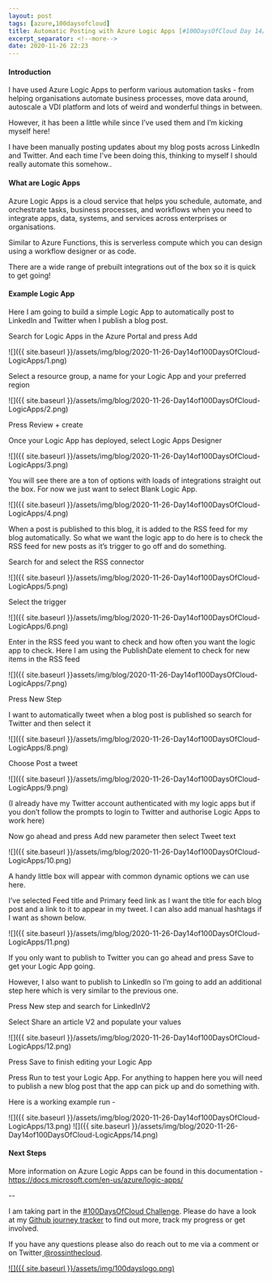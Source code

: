 ```yaml
---
layout: post
tags: [azure,100daysofcloud]
title: Automatic Posting with Azure Logic Apps [#100DaysOfCloud Day 14/100] 
excerpt_separator: <!--more-->
date: 2020-11-26 22:23
---
```

#### Introduction
I have used Azure Logic Apps to perform various automation tasks - from helping organisations automate business processes, move data around, autoscale a VDI platform and lots of weird and wonderful things in between.

However, it has been a little while since I’ve used them and I’m kicking myself here! 

I have been manually posting updates about my blog posts across LinkedIn and Twitter. And each time I've been doing this, thinking to myself I should really automate this somehow..

#### What are Logic Apps

Azure Logic Apps is a cloud service that helps you schedule, automate, and orchestrate tasks, business processes, and workflows when you need to integrate apps, data, systems, and services across enterprises or organisations.

Similar to Azure Functions, this is serverless compute which you can design using a workflow designer or as code.

There are a wide range of prebuilt integrations out of the box so it is quick to get going!

#### Example Logic App

Here I am going to build a simple Logic App to automatically post to LinkedIn and Twitter when I publish a blog post.

Search for Logic Apps in the Azure Portal and press Add

![]({{ site.baseurl }}/assets/img/blog/2020-11-26-Day14of100DaysOfCloud-LogicApps/1.png)

Select a resource group, a name for your Logic App and your preferred region

![]({{ site.baseurl }}/assets/img/blog/2020-11-26-Day14of100DaysOfCloud-LogicApps/2.png)

Press Review + create

Once your Logic App has deployed, select Logic Apps Designer

![]({{ site.baseurl }}/assets/img/blog/2020-11-26-Day14of100DaysOfCloud-LogicApps/3.png)

You will see there are a ton of options with loads of integrations straight out the box. For now we just want to select Blank Logic App.

![]({{ site.baseurl }}/assets/img/blog/2020-11-26-Day14of100DaysOfCloud-LogicApps/4.png)

When a post is published to this blog, it is added to the RSS feed for my blog automatically. So what we want the logic app to do here is to check the RSS feed for new posts as it’s trigger to go off and do something.

Search for and select the RSS connector

![]({{ site.baseurl }}/assets/img/blog/2020-11-26-Day14of100DaysOfCloud-LogicApps/5.png)

Select the trigger

![]({{ site.baseurl }}/assets/img/blog/2020-11-26-Day14of100DaysOfCloud-LogicApps/6.png)
 
Enter in the RSS feed you want to check and how often you want the logic app to check. Here I am using the PublishDate element to check for new items in the RSS feed

![]({{ site.baseurl }}assets/img/blog/2020-11-26-Day14of100DaysOfCloud-LogicApps/7.png)

Press New Step

I want to automatically tweet when a blog post is published so search for Twitter and then select it

![]({{ site.baseurl }}/assets/img/blog/2020-11-26-Day14of100DaysOfCloud-LogicApps/8.png)

Choose Post a tweet

![]({{ site.baseurl }}/assets/img/blog/2020-11-26-Day14of100DaysOfCloud-LogicApps/9.png)

(I already have my Twitter account authenticated with my logic apps but if you don’t follow the prompts to login to Twitter and authorise Logic Apps to work here)

Now go ahead and press Add new parameter then select Tweet text

![]({{ site.baseurl }}/assets/img/blog/2020-11-26-Day14of100DaysOfCloud-LogicApps/10.png)

A handy little box will appear with common dynamic options we can use here.

I’ve selected Feed title and Primary feed link as I want the title for each blog post and a link to it to appear in my tweet. I can also add manual hashtags if I want as shown below.

![]({{ site.baseurl }}/assets/img/blog/2020-11-26-Day14of100DaysOfCloud-LogicApps/11.png)

If you only want to publish to Twitter you can go ahead and press Save to get your Logic App going. 

However, I also want to publish to LinkedIn so I’m going to add an additional step here which is very similar to the previous one.

Press New step and search for LinkedInV2

Select Share an article V2 and populate your values

![]({{ site.baseurl }}/assets/img/blog/2020-11-26-Day14of100DaysOfCloud-LogicApps/12.png)

Press Save to finish editing your Logic App

Press Run to test your Logic App. For anything to happen here you will need to publish a new blog post that the app can pick up and do something with.

Here is a working example run -

![]({{ site.baseurl }}/assets/img/blog/2020-11-26-Day14of100DaysOfCloud-LogicApps/13.png)
![]({{ site.baseurl }}/assets/img/blog/2020-11-26-Day14of100DaysOfCloud-LogicApps/14.png)

#### Next Steps

More information on Azure Logic Apps can be found in this documentation - <a href="https://docs.microsoft.com/en-us/azure/logic-apps/" target="_blank">https://docs.microsoft.com/en-us/azure/logic-apps/</a>

--

I am taking part in the <a href="https://100daysofcloud.com/" target="_blank">#100DaysOfCloud Challenge</a>. Please do have a look at my <a href="https://github.com/rossinthecloud/100DaysOfCloud" target="_blank">Github journey tracker</a> to find out more, track my progress or get involved.

If you have any questions please also do reach out to me via a comment or on Twitter<a href="https://www.twitter.com/rossinthecloud" target="_blank"> @rossinthecloud</a>.

<a href="https://github.com/rossinthecloud/100DaysOfCloud" target="_blank">![]({{ site.baseurl }}/assets/img/100dayslogo.png)</a>

